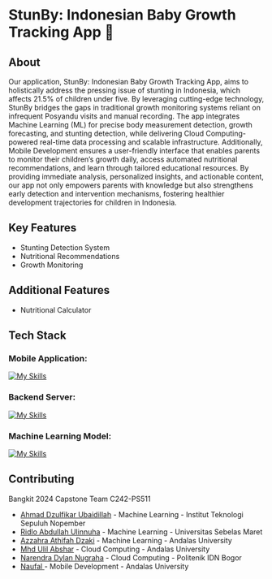 # StunBy: Indonesian Baby Growth Tracking App 👶

## About
Our application, StunBy: Indonesian Baby Growth Tracking App, aims to holistically address the pressing issue of stunting in Indonesia, which affects 21.5% of children under five. By leveraging cutting-edge technology, StunBy bridges the gaps in traditional growth monitoring systems reliant on infrequent Posyandu visits and manual recording. The app integrates Machine Learning (ML) for precise body measurement detection, growth forecasting, and stunting detection, while delivering Cloud Computing-powered real-time data processing and scalable infrastructure. Additionally, Mobile Development ensures a user-friendly interface that enables parents to monitor their children’s growth daily, access automated nutritional recommendations, and learn through tailored educational resources. By providing immediate analysis, personalized insights, and actionable content, our app not only empowers parents with knowledge but also strengthens early detection and intervention mechanisms, fostering healthier development trajectories for children in Indonesia.

## Key Features
- Stunting Detection System
- Nutritional Recommendations
- Growth Monitoring

## Additional Features
- Nutritional Calculator

## Tech Stack

### Mobile Application:
[![My Skills](https://skillicons.dev/icons?i=kotlin)](https://skillicons.dev)


### Backend Server:
[![My Skills](https://skillicons.dev/icons?i=js,express,postgres,prisma,supabase,docker,gcp,terraform)](https://skillicons.dev)


### Machine Learning Model:
[![My Skills](https://skillicons.dev/icons?i=py,tensorflow)](https://skillicons.dev)



## Contributing
Bangkit 2024 Capstone Team C242-PS511 
- [Ahmad Dzulfikar Ubaidillah](https://www.linkedin.com/in/dzulfikarubaid) - Machine Learning - Institut Teknologi Sepuluh Nopember
- [Ridlo Abdullah Ulinnuha](https://www.linkedin.com/in/ridlo-abdullah-ulinnuha) - Machine Learning - Universitas Sebelas Maret
- [Azzahra Athifah Dzaki](https://www.linkedin.com/in/azzahra-athifah-dzaki/) - Machine Learning -  Andalas University
- [Mhd Ulil Abshar](https://www.linkedin.com/in/mhdulilabshar/) - Cloud Computing -  Andalas University
- [Narendra Dylan Nugraha](https://www.linkedin.com/in/narendradylannugraha) - Cloud Computing -  Politenik IDN Bogor
- [Naufal ](https://www.linkedin.com/in/naaufaal/) - Mobile Development -  Andalas University
